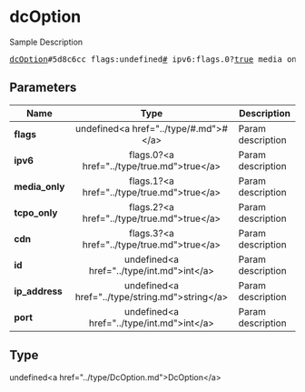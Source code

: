 # dcOption

Sample Description

<pre>
<a href="../constructor/dcOption.md">dcOption</a>#5d8c6cc flags:undefined<a href="../type/#.md">#</a> ipv6:flags.0?<a href="../type/true.md">true</a> media_only:flags.1?<a href="../type/true.md">true</a> tcpo_only:flags.2?<a href="../type/true.md">true</a> cdn:flags.3?<a href="../type/true.md">true</a> id:undefined<a href="../type/int.md">int</a> ip_address:undefined<a href="../type/string.md">string</a> port:undefined<a href="../type/int.md">int</a> = undefined<a href="../type/DcOption.md">DcOption</a>;
</pre>

## Parameters

| Name | Type | Description |
|------|:----:|-------------|
| **flags** | undefined&lt;a href=&#34;../type/#.md&#34;&gt;#&lt;/a&gt; | Param description |
| **ipv6** | flags.0?&lt;a href=&#34;../type/true.md&#34;&gt;true&lt;/a&gt; | Param description |
| **media_only** | flags.1?&lt;a href=&#34;../type/true.md&#34;&gt;true&lt;/a&gt; | Param description |
| **tcpo_only** | flags.2?&lt;a href=&#34;../type/true.md&#34;&gt;true&lt;/a&gt; | Param description |
| **cdn** | flags.3?&lt;a href=&#34;../type/true.md&#34;&gt;true&lt;/a&gt; | Param description |
| **id** | undefined&lt;a href=&#34;../type/int.md&#34;&gt;int&lt;/a&gt; | Param description |
| **ip_address** | undefined&lt;a href=&#34;../type/string.md&#34;&gt;string&lt;/a&gt; | Param description |
| **port** | undefined&lt;a href=&#34;../type/int.md&#34;&gt;int&lt;/a&gt; | Param description |

## Type

undefined&lt;a href=&#34;../type/DcOption.md&#34;&gt;DcOption&lt;/a&gt;
